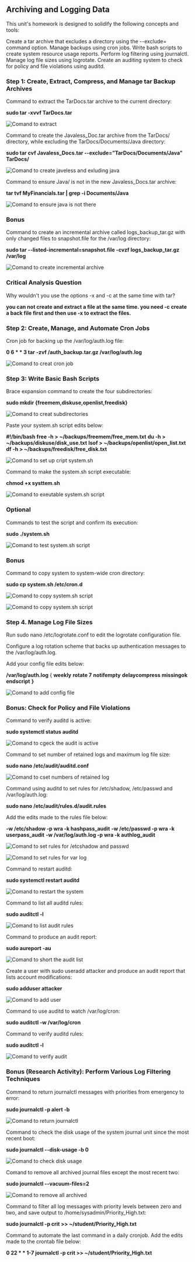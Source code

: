 ## Archiving and Logging Data
This unit's homework is designed to solidify the following concepts and tools:

Create a tar archive that excludes a directory using the --exclude= command option.
Manage backups using cron jobs.
Write bash scripts to create system resource usage reports.
Perform log filtering using journalctl.
Manage log file sizes using logrotate.
Create an auditing system to check for policy and file violations using auditd.

### Step 1: Create, Extract, Compress, and Manage tar Backup Archives

Command to extract the TarDocs.tar archive to the current directory:

**sudo tar -xvvf TarDocs.tar** 

![Comand to extract](./Images/snap_1.png)

Command to create the Javaless_Doc.tar archive from the TarDocs/ directory, while excluding the TarDocs/Documents/Java directory:

**sudo tar cvf Javaless_Docs.tar --exclude=”TarDocs/Documents/Java” TarDocs/**

![Comand to create javeless and exluding java](./Images/snap_2.png)

Command to ensure Java/ is not in the new Javaless_Docs.tar archive:

 **tar tvf MyFinancials.tar | grep -i Documents/Java**

 ![Comand to ensure java is not there](./Images/snap_3.png)
 
 ### Bonus

Command to create an incremental archive called logs_backup_tar.gz with only changed files to snapshot.file for the /var/log directory:

**sudo tar --listed-incremental=snapshot.file -cvzf logs_backup_tar.gz /var/log**

![Comand to create incremental archive](./Images/snap_4.png)

### Critical Analysis Question

Why wouldn't you use the options -x and -c at the same time with tar?

**you can not create and extract a file at the same time.  you need -c create a back file first and then use -x to extract the files.**  



### Step 2: Create, Manage, and Automate Cron Jobs

Cron job for backing up the /var/log/auth.log file:

**0 6 * * 3 tar -zvf /auth_backup.tar.gz /var/log/auth.log**

![Comand to creat cron job](./Images/snap_5.png)

### Step 3: Write Basic Bash Scripts

Brace expansion command to create the four subdirectories:

**sudo mkdir {freemem,diskuse,openlist,freedisk}**

![Comand to creat subdirectories](./Images/snap_6.png)

Paste your system.sh script edits below:

**#!/bin/bash**
**free -h > ~/backups/freemem/free_mem.txt**
**du -h > ~/backups/diskuse/disk_use.txt**
**lsof > ~/backups/openlist/open_list.txt**
**df -h > ~/backups/freedisk/free_disk.txt**

![Comand to set up cript system.sh](./Images/snap_7.png)

Command to make the system.sh script executable:

**chmod +x systtem.sh**

![Comand to exeutable system.sh script](./Images/snap_8.png)

### Optional

Commands to test the script and confirm its execution:

 **sudo ./system.sh**

![Comand to test system.sh script](./Images/snap_9.png)

### Bonus

Command to copy system to system-wide cron directory:

**sudo cp system.sh /etc/cron.d**

![Comand to copy system.sh script](./Images/snap_10.png)

![Comand to copy system.sh script](./Images/snap_x.png)

### Step 4. Manage Log File Sizes

Run sudo nano /etc/logrotate.conf to edit the logrotate configuration file.

Configure a log rotation scheme that backs up authentication messages to the /var/log/auth.log.

Add your config file edits below:

**/var/log/auth.log** {
    **weekly**
    **rotate 7**
    **notifempty**
    **delaycompress**
    **missingok**
    **endscript**
**}**

![Comand to add config file](./Images/snap_11.png)

### Bonus: Check for Policy and File Violations

Command to verify auditd is active:

**sudo systemctl status auditd**

![Comand to cgeck the audit is active](./Images/snap_12.png)

Command to set number of retained logs and maximum log file size:

**sudo nano /etc/audit/auditd.conf**

![Comand to cset numbers of retained log](./Images/snap_13.png)

Command using auditd to set rules for /etc/shadow, /etc/passwd and /var/log/auth.log:

**sudo nano /etc/audit/rules.d/audit.rules**

Add the edits made to the rules file below:

**-w /etc/shadow -p wra -k hashpass_audit**
**-w /etc/passwd -p wra -k userpass_audit**
**-w /var/log/auth.log -p wra -k authlog_audit**

![Comand to set rules for /etcshadow and passwd](./Images/snap_14.png)

![Comand to set rules for var log](./Images/snap_14.png)

Command to restart auditd:

**sudo systemctl restart auditd**

![Comand to restart the system](./Images/snap_15.png)

Command to list all auditd rules:

**sudo auditctl -l**

![Comand to list audit rules](./Images/snap_16.png)

Command to produce an audit report:

**sudo aureport -au**

![Comand to short the audit list](./Images/snap_17.png)

Create a user with sudo useradd attacker and produce an audit report that lists account modifications:

**sudo adduser attacker**

![Comand to add user](./Images/snap_18.png)

Command to use auditd to watch /var/log/cron:

**sudo auditctl -w /var/log/cron**

Command to verify auditd rules:

**sudo auditctl -l**

![Comand to verify audit](./Images/snap_19.png)

### Bonus (Research Activity): Perform Various Log Filtering Techniques

Command to return journalctl messages with priorities from emergency to error:

**sudo journalctl -p alert -b**

![Comand to return journalctl](./Images/snap_20.png)

Command to check the disk usage of the system journal unit since the most recent boot:

**sudo journalctl --disk-usage -b 0**

![Comand to check disk usage](./Images/snap_21.png)

Comand to remove all archived journal files except the most recent two:

**sudo journalctl --vacuum-files=2**

![Comand to remove all archived](./Images/snap_22.png)

Command to filter all log messages with priority levels between zero and two, and save output to /home/sysadmin/Priority_High.txt:

**sudo journalctl -p crit >> ~/student/Priority_High.txt**

Command to automate the last command in a daily cronjob. Add the edits made to the crontab file below:

**0 22 * * 1-7 journalctl -p crit >> ~/student/Priority_High.txt**